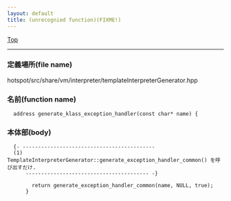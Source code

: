 ```yaml
---
layout: default
title: (unrecognied function)(FIXME!)
---
```

[Top](../index.html)

--- 
### 定義場所(file name)
hotspot/src/share/vm/interpreter/templateInterpreterGenerator.hpp

### 名前(function name)
```
  address generate_klass_exception_handler(const char* name) {
```

### 本体部(body)
```
  {- -------------------------------------------
  (1) TemplateInterpreterGenerator::generate_exception_handler_common() を呼び出すだけ.
      ---------------------------------------- -}

	    return generate_exception_handler_common(name, NULL, true);
	  }
	
```


